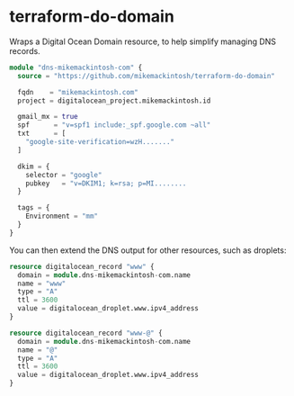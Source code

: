 # terraform-do-domain
Wraps a Digital Ocean Domain resource, to help simplify managing DNS records.

```tf
module "dns-mikemackintosh-com" {
  source = "https://github.com/mikemackintosh/terraform-do-domain"

  fqdn    = "mikemackintosh.com"
  project = digitalocean_project.mikemackintosh.id

  gmail_mx = true
  spf      = "v=spf1 include:_spf.google.com ~all"
  txt      = [
    "google-site-verification=wzH......."
  ]

  dkim = {
    selector = "google"
    pubkey   = "v=DKIM1; k=rsa; p=MI........
  }

  tags = {
    Environment = "mm"
  }
}
```

You can then extend the DNS output for other resources, such as droplets:

```tf
resource digitalocean_record "www" {
  domain = module.dns-mikemackintosh-com.name
  name = "www"
  type = "A"
  ttl = 3600
  value = digitalocean_droplet.www.ipv4_address
}

resource digitalocean_record "www-@" {
  domain = module.dns-mikemackintosh-com.name
  name = "@"
  type = "A"
  ttl = 3600
  value = digitalocean_droplet.www.ipv4_address
}
```
